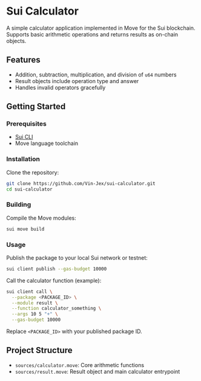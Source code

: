# Sui Calculator

A simple calculator application implemented in Move for the Sui blockchain.  
Supports basic arithmetic operations and returns results as on-chain objects.

## Features

- Addition, subtraction, multiplication, and division of `u64` numbers
- Result objects include operation type and answer
- Handles invalid operators gracefully

## Getting Started

### Prerequisites

- [Sui CLI](https://docs.sui.io/build/install)
- Move language toolchain

### Installation

Clone the repository:
```sh
git clone https://github.com/Vin-Jex/sui-calculator.git
cd sui-calculator
```

### Building

Compile the Move modules:
```sh
sui move build
```

### Usage

Publish the package to your local Sui network or testnet:
```sh
sui client publish --gas-budget 10000
```

Call the calculator function (example):
```sh
sui client call \
  --package <PACKAGE_ID> \
  --module result \
  --function calculator_something \
  --args 10 5 "+" \
  --gas-budget 10000
```
Replace `<PACKAGE_ID>` with your published package ID.

## Project Structure

- `sources/calculator.move`: Core arithmetic functions
- `sources/result.move`: Result object and main calculator entrypoint
